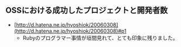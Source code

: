 ## OSSにおける成功したプロジェクトと開発者数


* [http://d.hatena.ne.jp/hyoshiok/20060308](http://d.hatena.ne.jp/hyoshiok/20060308)#p1
  * Rubyのプログラマー事情が垣間見れて、とても印象に残りました。


